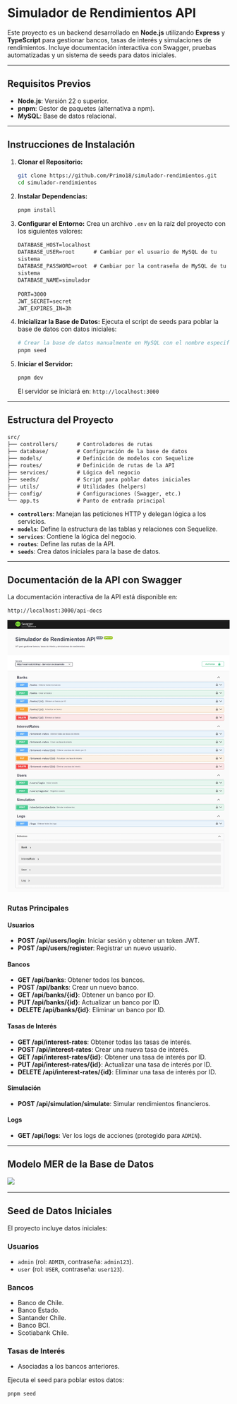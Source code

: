 # Simulador de Rendimientos API

Este proyecto es un backend desarrollado en **Node.js** utilizando **Express** y **TypeScript** para gestionar bancos, tasas de interés y simulaciones de rendimientos. Incluye documentación interactiva con Swagger, pruebas automatizadas y un sistema de seeds para datos iniciales.

---

## **Requisitos Previos**

- **Node.js**: Versión 22 o superior.
- **pnpm**: Gestor de paquetes (alternativa a npm).
- **MySQL**: Base de datos relacional.

---

## **Instrucciones de Instalación**

1. **Clonar el Repositorio:**
   ```bash
   git clone https://github.com/Primo18/simulador-rendimientos.git
   cd simulador-rendimientos
   ```

2. **Instalar Dependencias:**
   ```bash
   pnpm install
   ```

3. **Configurar el Entorno:**
   Crea un archivo `.env` en la raíz del proyecto con los siguientes valores:

   ```env
   DATABASE_HOST=localhost
   DATABASE_USER=root      # Cambiar por el usuario de MySQL de tu sistema
   DATABASE_PASSWORD=root  # Cambiar por la contraseña de MySQL de tu sistema
   DATABASE_NAME=simulador

   PORT=3000
   JWT_SECRET=secret
   JWT_EXPIRES_IN=3h
   ```

4. **Inicializar la Base de Datos:**
   Ejecuta el script de seeds para poblar la base de datos con datos iniciales:
   ```bash
   # Crear la base de datos manualmente en MySQL con el nombre especificado en el archivo .env (DATABASE_NAME) antes de ejecutar el seed. Por defecto: simulador.
   pnpm seed
   ```

5. **Iniciar el Servidor:**
   ```bash
   pnpm dev
   ```
   El servidor se iniciará en: `http://localhost:3000`

---

## **Estructura del Proyecto**

```plaintext
src/
├── controllers/      # Controladores de rutas
├── database/         # Configuración de la base de datos
├── models/           # Definición de modelos con Sequelize
├── routes/           # Definición de rutas de la API
├── services/         # Lógica del negocio
├── seeds/            # Script para poblar datos iniciales
├── utils/            # Utilidades (helpers)
├── config/           # Configuraciones (Swagger, etc.)
└── app.ts            # Punto de entrada principal
```

- **`controllers`**: Manejan las peticiones HTTP y delegan lógica a los servicios.
- **`models`**: Define la estructura de las tablas y relaciones con Sequelize.
- **`services`**: Contiene la lógica del negocio.
- **`routes`**: Define las rutas de la API.
- **`seeds`**: Crea datos iniciales para la base de datos.

---

## **Documentación de la API con Swagger**

La documentación interactiva de la API está disponible en:

```
http://localhost:3000/api-docs
```
![Swagger UI](./api_docs_swagger.jpeg)

### **Rutas Principales**

#### **Usuarios**
- **POST /api/users/login**: Iniciar sesión y obtener un token JWT.
- **POST /api/users/register**: Registrar un nuevo usuario.

#### **Bancos**
- **GET /api/banks**: Obtener todos los bancos.
- **POST /api/banks**: Crear un nuevo banco.
- **GET /api/banks/{id}**: Obtener un banco por ID.
- **PUT /api/banks/{id}**: Actualizar un banco por ID.
- **DELETE /api/banks/{id}**: Eliminar un banco por ID.

#### **Tasas de Interés**
- **GET /api/interest-rates**: Obtener todas las tasas de interés.
- **POST /api/interest-rates**: Crear una nueva tasa de interés.
- **GET /api/interest-rates/{id}**: Obtener una tasa de interés por ID.
- **PUT /api/interest-rates/{id}**: Actualizar una tasa de interés por ID.
- **DELETE /api/interest-rates/{id}**: Eliminar una tasa de interés por ID.

#### **Simulación**
- **POST /api/simulation/simulate**: Simular rendimientos financieros.

#### **Logs**
- **GET /api/logs**: Ver los logs de acciones (protegido para `ADMIN`).

---

## **Modelo MER de la Base de Datos**

[![](https://mermaid.ink/img/pako:eNqtU0FuwjAQ_IrlM3wgt1aoEmoroVZcqly28SZYxN5ovS5FkL_XaaAE0kNR8cXambE9s7Z3uiCDOtPIMwsVg8u9SmMZkIPa9UU3rBeskJU1avF4goOw9ZWKSe7BoVqOuQZC2BCbEcFU4wkU6zAIuEYVjCBo7uQ3MjZmSLb99ETVFW6hEEt-rO5SzI16GKwQ_BTVMH5YimEGAheUx80F-p8Y9-DXV-ToOj4OZwxjCCO8IC8p-I2czpOxdIy8JO4vjo_we0p40eKyJhAF3keoF8gFJp_VIFd3vKohyDMZW1o0N4rQP_H9fjqlXf-AMpXrFQTlwG9zPbySg-o89blcT7RDdmBN-k3fDcm1rDDdkO6EBnjd7dkmHUSh160vdCYccaKZYrXSWQl1SFXv9vAbf9AG_BvRsW6_APc8KUw?type=png)](https://mermaid.live/edit#pako:eNqtU0FuwjAQ_IrlM3wgt1aoEmoroVZcqly28SZYxN5ovS5FkL_XaaAE0kNR8cXambE9s7Z3uiCDOtPIMwsVg8u9SmMZkIPa9UU3rBeskJU1avF4goOw9ZWKSe7BoVqOuQZC2BCbEcFU4wkU6zAIuEYVjCBo7uQ3MjZmSLb99ETVFW6hEEt-rO5SzI16GKwQ_BTVMH5YimEGAheUx80F-p8Y9-DXV-ToOj4OZwxjCCO8IC8p-I2czpOxdIy8JO4vjo_we0p40eKyJhAF3keoF8gFJp_VIFd3vKohyDMZW1o0N4rQP_H9fjqlXf-AMpXrFQTlwG9zPbySg-o89blcT7RDdmBN-k3fDcm1rDDdkO6EBnjd7dkmHUSh160vdCYccaKZYrXSWQl1SFXv9vAbf9AG_BvRsW6_APc8KUw)

---

## **Seed de Datos Iniciales**

El proyecto incluye datos iniciales:

### **Usuarios**
- `admin` (rol: `ADMIN`, contraseña: `admin123`).
- `user` (rol: `USER`, contraseña: `user123`).

### **Bancos**
- Banco de Chile.
- Banco Estado.
- Santander Chile.
- Banco BCI.
- Scotiabank Chile.

### **Tasas de Interés**
- Asociadas a los bancos anteriores.

Ejecuta el seed para poblar estos datos:
```bash
pnpm seed
```
